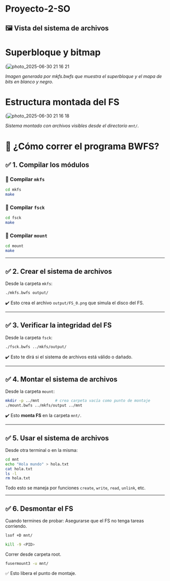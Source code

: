 # Proyecto-2-SO

## 🖼️ Vista del sistema de archivos

# Superbloque y bitmap

(![photo_2025-06-30 21 16 21](https://github.com/user-attachments/assets/bd9544d8-6114-4be3-8e13-5e66a9308c69)

*Imagen generada por mkfs.bwfs que muestra el superbloque y el mapa de bits en blanco y negro.*

# Estructura montada del FS

(![photo_2025-06-30 21 16 18](https://github.com/user-attachments/assets/cd927853-5910-4876-8160-c30ef2de337a)

*Sistema montado con archivos visibles desde el directorio `mnt/`.*

# 🧪 ¿Cómo correr el programa BWFS?

## ✅ 1. Compilar los módulos

### 📁 Compilar `mkfs`

```bash
cd mkfs
make
```

### 📁 Compilar `fsck`

```bash
cd fsck
make
```

### 📁 Compilar `mount`

```bash
cd mount
make
```

---

## ✅ 2. Crear el sistema de archivos

Desde la carpeta `mkfs`:

```bash
./mkfs.bwfs output/
```

✔️ Esto crea el archivo `output/FS_0.png` que simula el disco del FS.

---

## ✅ 3. Verificar la integridad del FS

Desde la carpeta `fsck`:

```bash
./fsck.bwfs ../mkfs/output/
```

✔️ Esto te dirá si el sistema de archivos está válido o dañado.

---

## ✅ 4. Montar el sistema de archivos

Desde la carpeta `mount`:

```bash
mkdir -p ../mnt       # crea carpeta vacía como punto de montaje
./mount.bwfs ../mkfs/output ../mnt
```

✔️ Esto **monta  FS** en la carpeta `mnt/`.

---

## ✅ 5. Usar el sistema de archivos

Desde otra terminal o en la misma:

```bash
cd mnt
echo "Hola mundo" > hola.txt
cat hola.txt
ls -l
rm hola.txt
```

Todo esto se maneja por funciones `create`, `write`, `read`, `unlink`, etc.

---

## ✅ 6. Desmontar el FS

Cuando termines de probar:
Asegurarse que el FS no tenga tareas corriendo. 
```bash
lsof +D mnt/
```
```bash
kill -9 <PID>
```
Correr desde carpeta root.
```bash
fusermount3 -u mnt/
```

✅ Esto libera el punto de montaje.
